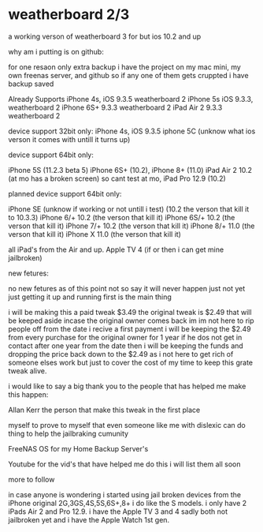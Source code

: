 # weatherboard 2/3

a working verson of weatherboard 3 for but ios 10.2 and up

why am i putting is on github: 

for one resaon only extra backup i have the project on my mac mini, my own freenas server, and github so if any one of them gets cruppted i have backup saved

Already Supports 
iPhone 4s, iOS 9.3.5 weatherboard 2 
iPhone 5s iOS 9.3.3, weatherboard 2
iPhone 6S+ 9.3.3 weatherboard 2
iPad Air 2 9.3.3  weatherboard 2

device support 32bit only: 
iPhone 4s, iOS 9.3.5
iphone 5C (unknow what ios verson it comes with untill it turns up)

device support 64bit only:

iPhone 5S (11.2.3 beta 5) 
iPhone 6S+ (10.2), 
iPhone 8+ (11.0)
iPad Air 2 10.2 (at mo has a broken screen) so cant test at mo, 
iPad Pro 12.9 (10.2)

planned device support 64bit only:

iPhone SE (unknow if working or not untill i test) (10.2 the verson that kill it to 10.3.3)
iPhone 6/+ 10.2 (the verson that kill it)
iPhone 6S/+ 10.2 (the verson that kill it)
iPhone 7/+ 10.2 (the verson that kill it)
iPhone 8/+ 11.0 (the verson that kill it)
iPhone X 11.0 (the verson that kill it)

all iPad's from the Air and up.
Apple TV 4 (if or then i can get mine jailbroken)

new fetures:

no new fetures as of this point not so say it will never happen just not yet just getting it up and running first is the main thing

i will be making this a paid tweak $3.49 the original tweak is $2.49 that will be keeped aside incase the original owner comes back im im not here to rip people off from the date i recive a first payment i will be keeping the $2.49 from every purchase for the original owner for 1 year if he dos not get in contact after one year from the date then i will be keeping the funds and dropping the price back down to the $2.49 as i not here to get rich of someone elses work but just to cover the cost of my time to keep this grate tweak alive.

i would like to say a big thank you to the people that has helped me make this happen:

Allan Kerr the person that make this tweak in the first place

myself to prove to myself that even someone like me with dislexic can do thing to help the jailbraking cumunity 

FreeNAS OS for my Home Backup Server's

Youtube for the vid's that have helped me do this i will list them all soon

more to follow

in case anyone is wondering i started using jail broken devices from the iPhone original 2G,3GS,4S,5S,6S+,8+ i do like the S models. i only have 2 iPads Air 2 and Pro 12.9. i have the Apple TV 3 and 4 sadly both not jailbroken yet and i have the Apple Watch 1st gen.
